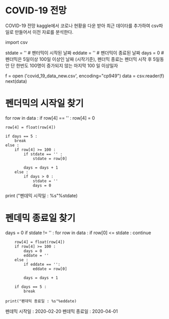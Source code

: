 # COVID-19 전망
COVID-19 전망
kaggle에서 코로나 현황을 다운 받아 최근 데이타를 추가하여 csv파일로 만들어서 이전 자료를 분석한다.

import csv


stdate = ''  # 팬터믹이 시작된 날짜
eddate = ''  # 팬더믹이 종료된 날짜 
days   = 0   # 펜더믹은 5일이상 100일 이상인 날짜 (시작기준), 펜더믹 종료는 펜더믹 시작 후 5일동안 단 한번도 100명이 증가되지 않는 마지막 100 일 이상일자 


f = open ('covid_19_data_new.csv', encoding="cp949")
data = csv.reader(f) 
next(data)

# 펜더믹의 시작일 찾기 
for row in data :
    if row[4] == '' :
        row[4] = 0
        
    row[4] = float(row[4])
    
    if days == 5 : 
        break
    else : 
        if row[4] >= 100 :  
            if stdate == '' :
                stdate = row[0] 
            
            days = days + 1
        else :
            if days > 0 :
                stdate = ''
                days = 0

print ("펜데믹 시작일 : %s"%stdate)        

# 펜데믹 종료일 찾기 
days = 0
if stdate  != '' :
    for row in data :
        if row[0] <= stdate :
            continue
            
        row[4] = float(row[4])
        if row[4] >= 100 :
            days = 0
            eddate = ''
        else :
            if eddate == '':
                eddate = row[0]
                
            days = days + 1
        
        if days == 5 : 
            break
            
    print("펜데믹 종료일 : %s"%eddate)
        
        
        
    
펜데믹 시작일 : 2020-02-20
펜데믹 종료일 : 2020-04-01
 
